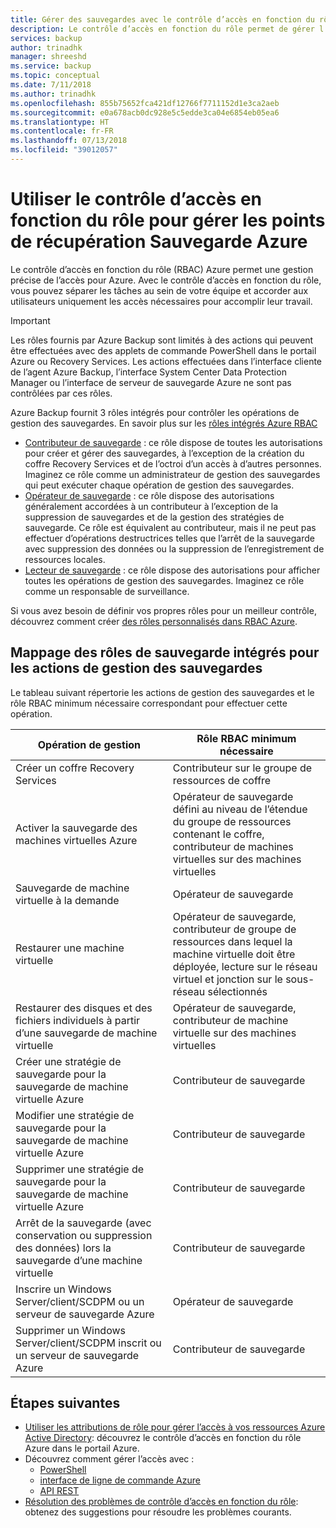 ```yaml
---
title: Gérer des sauvegardes avec le contrôle d’accès en fonction du rôle
description: Le contrôle d’accès en fonction du rôle permet de gérer l’accès aux opérations de gestion de sauvegarde dans le coffre Recovery Services.
services: backup
author: trinadhk
manager: shreeshd
ms.service: backup
ms.topic: conceptual
ms.date: 7/11/2018
ms.author: trinadhk
ms.openlocfilehash: 855b75652fca421df12766f7711152d1e3ca2aeb
ms.sourcegitcommit: e0a678acb0dc928e5c5edde3ca04e6854eb05ea6
ms.translationtype: HT
ms.contentlocale: fr-FR
ms.lasthandoff: 07/13/2018
ms.locfileid: "39012057"
---
```

# <a name="use-role-based-access-control-to-manage-azure-backup-recovery-points"></a>Utiliser le contrôle d’accès en fonction du rôle pour gérer les points de récupération Sauvegarde Azure
Le contrôle d’accès en fonction du rôle (RBAC) Azure permet une gestion précise de l’accès pour Azure. Avec le contrôle d’accès en fonction du rôle, vous pouvez séparer les tâches au sein de votre équipe et accorder aux utilisateurs uniquement les accès nécessaires pour accomplir leur travail.

> [!IMPORTANT]
> Les rôles fournis par Azure Backup sont limités à des actions qui peuvent être effectuées avec des applets de commande PowerShell dans le portail Azure ou Recovery Services. Les actions effectuées dans l’interface cliente de l’agent Azure Backup, l’interface System Center Data Protection Manager ou l’interface de serveur de sauvegarde Azure ne sont pas contrôlées par ces rôles.

Azure Backup fournit 3 rôles intégrés pour contrôler les opérations de gestion des sauvegardes. En savoir plus sur les [rôles intégrés Azure RBAC](../role-based-access-control/built-in-roles.md)

* [Contributeur de sauvegarde](../role-based-access-control/built-in-roles.md#backup-contributor) : ce rôle dispose de toutes les autorisations pour créer et gérer des sauvegardes, à l’exception de la création du coffre Recovery Services et de l’octroi d’un accès à d’autres personnes. Imaginez ce rôle comme un administrateur de gestion des sauvegardes qui peut exécuter chaque opération de gestion des sauvegardes.
* [Opérateur de sauvegarde](../role-based-access-control/built-in-roles.md#backup-operator) : ce rôle dispose des autorisations généralement accordées à un contributeur à l’exception de la suppression de sauvegardes et de la gestion des stratégies de sauvegarde. Ce rôle est équivalent au contributeur, mais il ne peut pas effectuer d’opérations destructrices telles que l’arrêt de la sauvegarde avec suppression des données ou la suppression de l’enregistrement de ressources locales.
* [Lecteur de sauvegarde](../role-based-access-control/built-in-roles.md#backup-reader) : ce rôle dispose des autorisations pour afficher toutes les opérations de gestion des sauvegardes. Imaginez ce rôle comme un responsable de surveillance.

Si vous avez besoin de définir vos propres rôles pour un meilleur contrôle, découvrez comment créer [des rôles personnalisés dans RBAC Azure](../role-based-access-control/custom-roles.md).



## <a name="mapping-backup-built-in-roles-to-backup-management-actions"></a>Mappage des rôles de sauvegarde intégrés pour les actions de gestion des sauvegardes
Le tableau suivant répertorie les actions de gestion des sauvegardes et le rôle RBAC minimum nécessaire correspondant pour effectuer cette opération.

| Opération de gestion | Rôle RBAC minimum nécessaire |
| --- | --- |
| Créer un coffre Recovery Services | Contributeur sur le groupe de ressources de coffre |
| Activer la sauvegarde des machines virtuelles Azure | Opérateur de sauvegarde défini au niveau de l’étendue du groupe de ressources contenant le coffre, contributeur de machines virtuelles sur des machines virtuelles |
| Sauvegarde de machine virtuelle à la demande | Opérateur de sauvegarde |
| Restaurer une machine virtuelle | Opérateur de sauvegarde, contributeur de groupe de ressources dans lequel la machine virtuelle doit être déployée, lecture sur le réseau virtuel et jonction sur le sous-réseau sélectionnés |
| Restaurer des disques et des fichiers individuels à partir d’une sauvegarde de machine virtuelle | Opérateur de sauvegarde, contributeur de machine virtuelle sur des machines virtuelles |
| Créer une stratégie de sauvegarde pour la sauvegarde de machine virtuelle Azure | Contributeur de sauvegarde |
| Modifier une stratégie de sauvegarde pour la sauvegarde de machine virtuelle Azure | Contributeur de sauvegarde |
| Supprimer une stratégie de sauvegarde pour la sauvegarde de machine virtuelle Azure | Contributeur de sauvegarde |
| Arrêt de la sauvegarde (avec conservation ou suppression des données) lors la sauvegarde d’une machine virtuelle | Contributeur de sauvegarde |
| Inscrire un Windows Server/client/SCDPM ou un serveur de sauvegarde Azure | Opérateur de sauvegarde |
| Supprimer un Windows Server/client/SCDPM inscrit ou un serveur de sauvegarde Azure | Contributeur de sauvegarde |

## <a name="next-steps"></a>Étapes suivantes
* [Utiliser les attributions de rôle pour gérer l’accès à vos ressources Azure Active Directory](../role-based-access-control/role-assignments-portal.md): découvrez le contrôle d’accès en fonction du rôle Azure dans le portail Azure.
* Découvrez comment gérer l’accès avec :
  * [PowerShell](../role-based-access-control/role-assignments-powershell.md)
  * [interface de ligne de commande Azure](../role-based-access-control/role-assignments-cli.md)
  * [API REST](../role-based-access-control/role-assignments-rest.md)
* [Résolution des problèmes de contrôle d’accès en fonction du rôle](../role-based-access-control/troubleshooting.md): obtenez des suggestions pour résoudre les problèmes courants.
